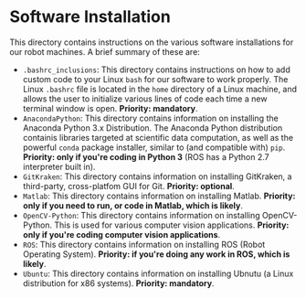 # Software Installation
This directory contains instructions on the various software installations for our robot machines.  A brief summary of these are:

   - `.bashrc_inclusions`: This directory contains instructions on how to add custom code to your Linux `bash` for our software to work properly.  The Linux `.bashrc` file is located in the `home` directory of a Linux machine, and allows the user to initialize various lines of code each time a new terminal window is open.  __Priority: mandatory__.
   - `AnacondaPython`: This directory contains information on installing the Anaconda Python 3.x Distribution.  The Anaconda Python distribution containis libraries targeted at scientific data computation, as well as the powerful `conda` package installer, similar to (and compatible with) `pip`.  __Priority: only if you're coding in Python 3__ (ROS has a Python 2.7 interpreter built in).
   - `GitKraken`: This directory contains information on installing GitKraken, a third-party, cross-platfom GUI for Git.  __Priority: optional__.  
   - `Matlab`: This directory contains information on installing Matlab.  __Priority: only if you need to run, or code in Matlab, which is likely__.
   - `OpenCV-Python`: This directory contains information on installing OpenCV-Python.  This is used for various computer vision applications.  __Priority: only if you're coding computer vision applications__.
   - `ROS`: This directory contains information on installing ROS (Robot Operating System).  __Priority: if you're doing any work in ROS, which is likely__.
   - `Ubuntu`: This directory contains information on installing Ubnutu (a Linux distribution for x86 systems).  __Priority: mandatory__.
